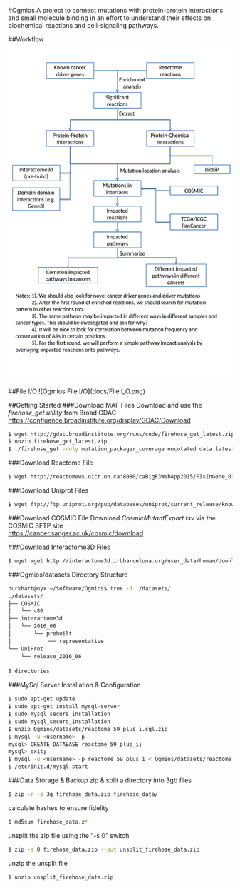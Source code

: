 #Ogmios
A project to connect mutations with protein-protein interactions and small molecule binding in an effort to understand their effects on biochemical reactions and cell-signaling pathways.

##Workflow
![Ogmios Workflow](docs/Workflow.png)

##File I/O
![Ogmios File I/O](docs/File I_O.png)

##Getting Started
###Download MAF Files
Download and use the *firehose_get utility* from Broad GDAC  
https://confluence.broadinstitute.org/display/GDAC/Download
```bash
$ wget http://gdac.broadinstitute.org/runs/code/firehose_get_latest.zip
$ unzip firehose_get_latest.zip
$ ./firehose_get -only mutation_packager_coverage oncotated data latest
```
###Download Reactome File
```bash
$ wget http://reactomews.oicr.on.ca:8080/caBigR3WebApp2015/FIsInGene_031516_with_annotations.txt.zip
```
###Download Uniprot Files
```bash
$ wget ftp://ftp.uniprot.org/pub/databases/uniprot/current_release/knowledgebase/taxonomic_divisions/uniprot_{trembl,sprot}_human.dat.gz
```
###Download COSMIC File 
Download *CosmicMutantExport.tsv* via the COSMIC SFTP site    
https://cancer.sanger.ac.uk/cosmic/download

###Download Interactome3D Files
```bash
$ wget wget http://interactome3d.irbbarcelona.org/user_data/human/download/representative/{interactions_{01..20}.tgz,interactions.dat,proteins_{01..31}.tgz,proteins.dat}
```

###Ogmios/datasets Directory Structure
```bash
burkhart@nyx:~/Software/Ogmios$ tree -d ./datasets/
./datasets/
├── COSMIC
│   └── v80
├── interactome3d
│   └── 2016_06
│       └── prebuilt
│           └── representative
└── UniProt
    └── release_2016_06

8 directories
```
###MySql Server Installation & Configuration
```bash
$ sudo apt-get update
$ sudo apt-get install mysql-server
$ sudo mysql_secure_installation
$ sudo mysql_secure_installation
$ unzip Ogmios/datasets/reactome_59_plus_i.sql.zip
$ mysql -u <username> -p
mysql> CREATE DATABASE reactome_59_plus_i;
mysql> exit;
$ mysql -u <username> -p reactome_59_plus_i < Ogmios/datasets/reactome_59_plus_i.sql
$ /etc/init.d/mysql start
```
###Data Storage & Backup
zip & split a directory into 3gb files
```bash
$ zip -r -s 3g firehose_data.zip firehose_data/
```
calculate hashes to ensure fidelity
```bash
$ md5sum firehose_data.z*
```
unsplit the zip file using the "-s 0" switch
```bash
$ zip -s 0 firehose_data.zip --out unsplit_firehose_data.zip
```
unzip the unsplit file
```bash
$ unzip unsplit_firehose_data.zip
```
